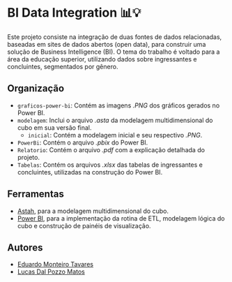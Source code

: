 # BI Data Integration  📊💡
Este projeto consiste na integração de duas fontes de dados relacionadas, 
baseadas em sites de dados abertos (open data), para construir uma solução de Business Intelligence (BI). 
O tema do trabalho é voltado para a área da educação superior, utilizando dados sobre ingressantes e concluintes, 
segmentados por gênero.

## Organização
- `graficos-power-bi`: Contém as imagens *.PNG* dos gráficos gerados no Power BI.
- `modelagem`: Inclui o arquivo *.asta* da modelagem multidimensional do cubo em sua versão final.
  - `inicial`: Contém a modelagem inicial e seu respectivo *.PNG*.
- `PowerBi`: Contém o arquivo *.pbix* do Power BI.
- `Relatorio`: Contém o arquivo *.pdf* com a explicação detalhada do projeto.
- `Tabelas`: Contém os arquivos *.xlsx* das tabelas de ingressantes e concluintes, utilizadas na construção
do Power BI.

## Ferramentas
- [Astah](https://astah.net/), para a modelagem multidimensional do cubo.
- [Power BI](https://www.microsoft.com/pt-br/power-platform/products/power-bi), para a implementação da rotina de ETL, modelagem lógica do cubo e construção de painéis de visualização.

## Autores
- [Eduardo Monteiro Tavares](https://github.com/doardot)
- [Lucas Dal Pozzo Matos](https://github.com/Lucasdpm)